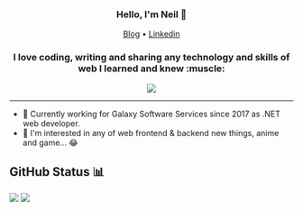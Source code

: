 <h3 align="center">Hello, I'm Neil 👋</h3>

<p align="center">
  <a href="https://thinkinmd.com">Blog</a> •
  <a href="https://www.linkedin.com/in/neil-tsai-791917132">Linkedin</a>
</p>

<h3 align="center">I love coding, writing and sharing any technology and skills of web I learned and knew :muscle:</h3>

<div align="center">
  <img src="https://komarev.com/ghpvc/?username=cdcd72&color=ff69b4" />
</div>

---

* :office: Currently working for Galaxy Software Services since 2017 as .NET web developer.
* 🌟 I'm interested in any of web frontend & backend new things, anime and game... 😂

## GitHub Status 📊

<div>
  <img src="https://github-readme-stats.vercel.app/api?username=cdcd72&show_icons=true&theme=dracula&bg_color=21262D&hide_border=true" />
  <img src="https://github-readme-stats.vercel.app/api/wakatime?username=cdcd72&theme=dracula&bg_color=21262D&hide_border=true" />
</div>
